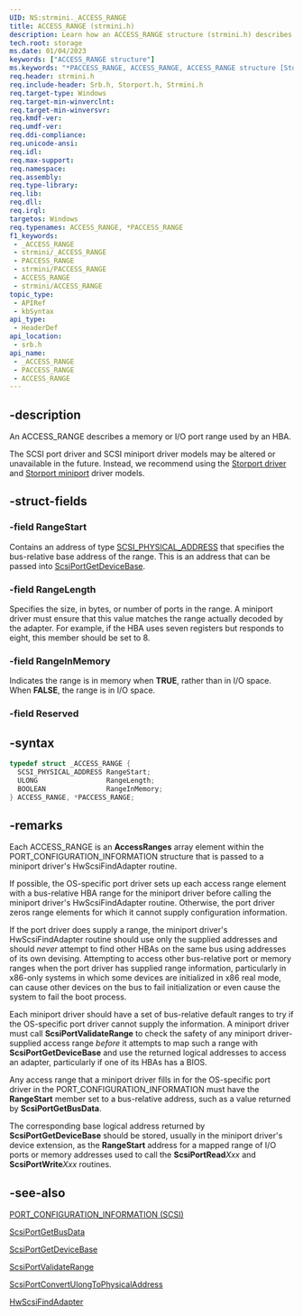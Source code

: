 ```yaml
---
UID: NS:strmini._ACCESS_RANGE
title: ACCESS_RANGE (strmini.h)
description: Learn how an ACCESS_RANGE structure (strmini.h) describes a memory or I/O port range used by an HBA.Note  The SCSI port driver and SCSI miniport driver models may be altered or unavailable in the future.
tech.root: storage
ms.date: 01/04/2023
keywords: ["ACCESS_RANGE structure"]
ms.keywords: "*PACCESS_RANGE, ACCESS_RANGE, ACCESS_RANGE structure [Storage Devices], PACCESS_RANGE, PACCESS_RANGE structure pointer [Storage Devices], _ACCESS_RANGE, srb/ACCESS_RANGE, srb/PACCESS_RANGE, storage.access_range, structs-scsiport_353ffdeb-4d30-4df8-9422-ea3a9e662104.xml"
req.header: strmini.h
req.include-header: Srb.h, Storport.h, Strmini.h
req.target-type: Windows
req.target-min-winverclnt: 
req.target-min-winversvr: 
req.kmdf-ver: 
req.umdf-ver: 
req.ddi-compliance: 
req.unicode-ansi: 
req.idl: 
req.max-support: 
req.namespace: 
req.assembly: 
req.type-library: 
req.lib: 
req.dll: 
req.irql: 
targetos: Windows
req.typenames: ACCESS_RANGE, *PACCESS_RANGE
f1_keywords:
 - _ACCESS_RANGE
 - strmini/_ACCESS_RANGE
 - PACCESS_RANGE
 - strmini/PACCESS_RANGE
 - ACCESS_RANGE
 - strmini/ACCESS_RANGE
topic_type:
 - APIRef
 - kbSyntax
api_type:
 - HeaderDef
api_location:
 - srb.h
api_name:
 - _ACCESS_RANGE
 - PACCESS_RANGE
 - ACCESS_RANGE
---
```


## -description

An ACCESS_RANGE describes a memory or I/O port range used by an HBA.

The SCSI port driver and SCSI miniport driver models may be altered or unavailable in the future. Instead, we recommend using the [Storport driver](/windows-hardware/drivers/storage/storport-driver-overview) and [Storport miniport](/windows-hardware/drivers/storage/storport-miniport-drivers) driver models.

## -struct-fields

### -field RangeStart

Contains an address of type [SCSI_PHYSICAL_ADDRESS](/previous-versions/ff565350(v=vs.85)) that specifies the bus-relative base address of the range. This is an address that can be passed into [ScsiPortGetDeviceBase](../srb/nf-srb-scsiportgetdevicebase.md).

### -field RangeLength

Specifies the size, in bytes, or number of ports in the range. A miniport driver must ensure that this value matches the range actually decoded by the adapter. For example, if the HBA uses seven registers but responds to eight, this member should be set to 8.

### -field RangeInMemory

Indicates the range is in memory when **TRUE**, rather than in I/O space. When **FALSE**, the range is in I/O space.

### -field Reserved

## -syntax

```cpp
typedef struct _ACCESS_RANGE {
  SCSI_PHYSICAL_ADDRESS RangeStart;
  ULONG                 RangeLength;
  BOOLEAN               RangeInMemory;
} ACCESS_RANGE, *PACCESS_RANGE;
```

## -remarks

Each ACCESS_RANGE is an **AccessRanges** array element within the PORT_CONFIGURATION_INFORMATION structure that is passed to a miniport driver's HwScsiFindAdapter routine.

If possible, the OS-specific port driver sets up each access range element with a bus-relative HBA range for the miniport driver before calling the miniport driver's HwScsiFindAdapter routine. Otherwise, the port driver zeros range elements for which it cannot supply configuration information.

If the port driver does supply a range, the miniport driver's HwScsiFindAdapter routine should use only the supplied addresses and should *never* attempt to find other HBAs on the same bus using addresses of its own devising. Attempting to access other bus-relative port or memory ranges when the port driver has supplied range information, particularly in x86-only systems in which some devices are initialized in x86 real mode, can cause other devices on the bus to fail initialization or even cause the system to fail the boot process.

Each miniport driver should have a set of bus-relative default ranges to try if the OS-specific port driver cannot supply the information. A miniport driver must call **ScsiPortValidateRange** to check the safety of any miniport driver-supplied access range *before* it attempts to map such a range with **ScsiPortGetDeviceBase** and use the returned logical addresses to access an adapter, particularly if one of its HBAs has a BIOS.

Any access range that a miniport driver fills in for the OS-specific port driver in the PORT_CONFIGURATION_INFORMATION must have the **RangeStart** member set to a bus-relative address, such as a value returned by **ScsiPortGetBusData**.

The corresponding base logical address returned by **ScsiPortGetDeviceBase** should be stored, usually in the miniport driver's device extension, as the **RangeStart** address for a mapped range of I/O ports or memory addresses used to call the **ScsiPortRead***Xxx* and **ScsiPortWrite***Xxx* routines.

## -see-also

[PORT_CONFIGURATION_INFORMATION (SCSI)](./ns-strmini-_port_configuration_information.md)

[ScsiPortGetBusData](../srb/nf-srb-scsiportgetbusdata.md)

[ScsiPortGetDeviceBase](../srb/nf-srb-scsiportgetdevicebase.md)

[ScsiPortValidateRange](../srb/nf-srb-scsiportvalidaterange.md)

[ScsiPortConvertUlongToPhysicalAddress](../srb/nf-srb-scsiportconvertulongtophysicaladdress.md)

[HwScsiFindAdapter](/previous-versions/windows/hardware/drivers/ff557300(v=vs.85))
